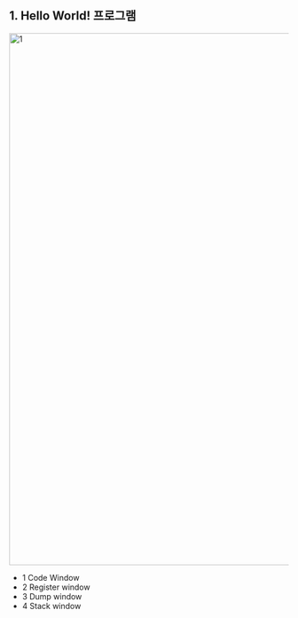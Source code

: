 ## 1. Hello World! 프로그램 

<img width="960" alt="1" src="https://user-images.githubusercontent.com/62346198/81900362-96f01a80-95f7-11ea-9822-6bed5f39f9aa.PNG">


  - 1 Code Window
  - 2 Register window
  - 3 Dump window
  - 4 Stack window
